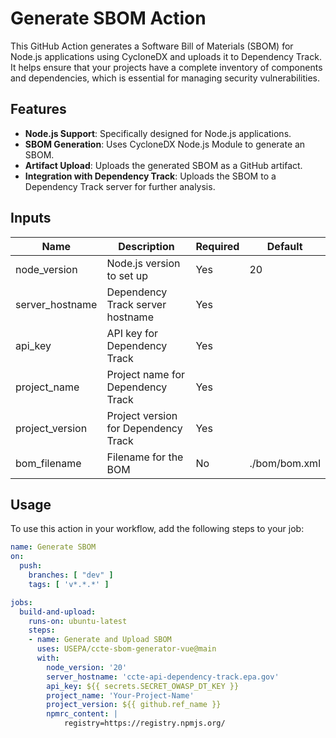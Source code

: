 # Generate SBOM Action

This GitHub Action generates a Software Bill of Materials (SBOM) for Node.js applications using CycloneDX and uploads it to Dependency Track. It helps ensure that your projects have a complete inventory of components and dependencies, which is essential for managing security vulnerabilities.

## Features
- **Node.js Support**: Specifically designed for Node.js applications.
- **SBOM Generation**: Uses CycloneDX Node.js Module to generate an SBOM.
- **Artifact Upload**: Uploads the generated SBOM as a GitHub artifact.
- **Integration with Dependency Track**: Uploads the SBOM to a Dependency Track server for further analysis.

## Inputs

| Name             | Description                                      | Required | Default               |
|------------------|--------------------------------------------------|----------|-----------------------|
| node_version     | Node.js version to set up                       | Yes      | 20                    |
| server_hostname   | Dependency Track server hostname                 | Yes      |                       |
| api_key          | API key for Dependency Track                     | Yes      |                       |
| project_name     | Project name for Dependency Track                | Yes      |                       |
| project_version   | Project version for Dependency Track             | Yes      |                       |
| bom_filename     | Filename for the BOM                             | No       | ./bom/bom.xml        |

## Usage

To use this action in your workflow, add the following steps to your job:

```yaml
name: Generate SBOM
on:
  push:
    branches: [ "dev" ]
    tags: [ 'v*.*.*' ]

jobs:
  build-and-upload:
    runs-on: ubuntu-latest
    steps:
    - name: Generate and Upload SBOM
      uses: USEPA/ccte-sbom-generator-vue@main
      with:
        node_version: '20'
        server_hostname: 'ccte-api-dependency-track.epa.gov'
        api_key: ${{ secrets.SECRET_OWASP_DT_KEY }}
        project_name: 'Your-Project-Name'
        project_version: ${{ github.ref_name }}
        npmrc_content: |
            registry=https://registry.npmjs.org/
